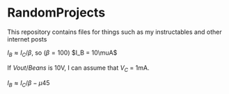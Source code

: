 # RandomProjects
This repository contains files for things such as my instructables and other internet posts

$I_B ≈ I_C/\beta$, so ($\beta = 100$) $I_B = 10\muA$

If $Vout / Beans$ is 10V, I can assume that $V_C$ = 1mA.

 $I_B ≈ I_C/\beta - \mu45$

